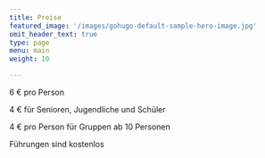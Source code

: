 ```yaml
---
title: Preise
featured_image: '/images/gohugo-default-sample-hero-image.jpg'
omit_header_text: true
type: page
menu: main
weight: 10

---
```



6 € pro Person

4 € für Senioren, Jugendliche und Schüler

4 € pro Person für Gruppen ab 10 Personen

Führungen sind kostenlos